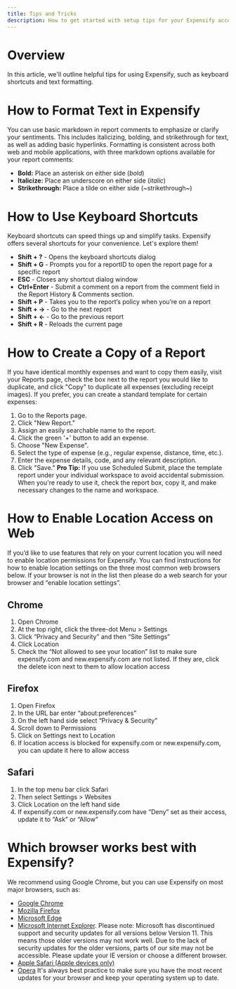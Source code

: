 ```yaml
---
title: Tips and Tricks
description: How to get started with setup tips for your Expensify account
---
```


# Overview
In this article, we'll outline helpful tips for using Expensify, such as keyboard shortcuts and text formatting.

# How to Format Text in Expensify
You can use basic markdown in report comments to emphasize or clarify your sentiments. This includes italicizing, bolding, and strikethrough for text, as well as adding basic hyperlinks.
Formatting is consistent across both web and mobile applications, with three markdown options available for your report comments:
- **Bold:** Place an asterisk on either side (*bold*)
- **Italicize:** Place an underscore on either side (_italic_)
- **Strikethrough:** Place a tilde on either side (~strikethrough~)

# How to Use Keyboard Shortcuts
Keyboard shortcuts can speed things up and simplify tasks. Expensify offers several shortcuts for your convenience. Let's explore them!
- **Shift + ?** - Opens the keyboard shortcuts dialog
- **Shift + G** - Prompts you for a reportID to open the report page for a specific report
- **ESC** - Closes any shortcut dialog window
- **Ctrl+Enter** - Submit a comment on a report from the comment field in the Report History & Comments section.
- **Shift + P** - Takes you to the report’s policy when you’re on a report
- **Shift + →** - Go to the next report
- **Shift + ←** - Go to the previous report
- **Shift + R** - Reloads the current page
  
# How to Create a Copy of a Report
If you have identical monthly expenses and want to copy them easily, visit your Reports page, check the box next to the report you would like to duplicate, and click "Copy" to duplicate all expenses (excluding receipt images).
If you prefer, you can create a standard template for certain expenses:
1. Go to the Reports page.
2. Click "New Report."
3. Assign an easily searchable name to the report.
4. Click the green '+' button to add an expense.
5. Choose "New Expense".
6. Select the type of expense (e.g., regular expense, distance, time, etc.).
7. Enter the expense details, code, and any relevant description.
8. Click "Save."
**Pro Tip:** If you use Scheduled Submit, place the template report under your individual workspace to avoid accidental submission. When you're ready to use it, check the report box, copy it, and make necessary changes to the name and workspace.

# How to Enable Location Access on Web
If you’d like to use features that rely on your current location you will need to enable location permissions for Expensify. You can find instructions for how to enable location settings on the three most common web browsers below. If your browser is not in the list then please do a web search for your browser and “enable location settings”.

## Chrome
1. Open Chrome
2. At the top right, click the three-dot Menu > Settings
3. Click “Privacy and Security” and then “Site Settings”
4. Click Location
5. Check the “Not allowed to see your location” list to make sure expensify.com and new.expensify.com are not listed. If they are, click the delete icon next to them to allow location access

## Firefox
1. Open Firefox
2. In the URL bar enter “about:preferences”
3. On the left hand side select “Privacy & Security”
4. Scroll down to Permissions
5. Click on Settings next to Location
6. If location access is blocked for expensify.com or new.expensify.com, you can update it here to allow access

## Safari
1. In the top menu bar click Safari
2. Then select Settings > Websites
3. Click Location on the left hand side
4. If expensify.com or new.expensify.com have “Deny” set as their access, update it to “Ask” or “Allow”

# Which browser works best with Expensify?
We recommend using Google Chrome, but you can use Expensify on most major browsers, such as:
- [Google Chrome](www.google.com/chrome/)
- [Mozilla Firefox](www.mozilla.com/firefox)
- [Microsoft Edge](www.microsoft.com/edge)
- [Microsoft Internet Explorer](www.microsoft.com/ie). Please note: Microsoft has discontinued support and security updates for all versions below Version 11. This means those older versions may not work well. Due to the lack of security updates for the older versions, parts of our site may not be accessible. Please update your IE version or choose a different browser.
- [Apple Safari (Apple devices only)](www.apple.com/safari)
- [Opera](https://opera.com)
It's always best practice to make sure you have the most recent updates for your browser and keep your operating system up to date.
